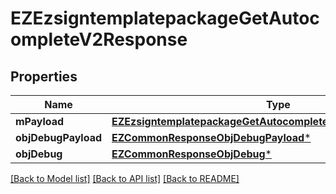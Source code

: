 # EZEzsigntemplatepackageGetAutocompleteV2Response

## Properties
Name | Type | Description | Notes
------------ | ------------- | ------------- | -------------
**mPayload** | [**EZEzsigntemplatepackageGetAutocompleteV2ResponseMPayload***](EZEzsigntemplatepackageGetAutocompleteV2ResponseMPayload.md) |  | 
**objDebugPayload** | [**EZCommonResponseObjDebugPayload***](EZCommonResponseObjDebugPayload.md) |  | [optional] 
**objDebug** | [**EZCommonResponseObjDebug***](EZCommonResponseObjDebug.md) |  | [optional] 

[[Back to Model list]](../README.md#documentation-for-models) [[Back to API list]](../README.md#documentation-for-api-endpoints) [[Back to README]](../README.md)


